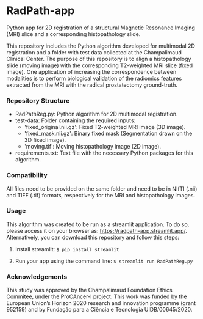 # RadPath-app
Python app for 2D registration of a structural Magnetic Resonance Imaging (MRI) slice and a corresponding histopathology slide.

This repository includes the Python algorithm developed for multimodal 2D registration and a folder with test data collected at the Champalimaud Clinical Center. The purpose of this repository is to align a histopathology slide (moving image) with the corresponding T2-weighted MRI slice (fixed image). One application of increasing the correspondence between modalities is to perform biological validation of the radiomics features extracted from the MRI with the radical prostatectomy ground-truth.
 
### Repository Structure
- RadPathReg.py: Python algorithm for 2D multimodal registration.
- test-data: Folder containing the required inputs:
  - 'fixed_original.nii.gz': Fixed T2-weighted MRI image (3D image).
  - 'fixed_mask.nii.gz': Binary fixed mask (Segmentation drawn on the 3D fixed image).
  - 'moving.tif': Moving histopathology image (2D image).
- requirements.txt: Text file with the necessary Python packages for this algorithm.

### Compatibility
All files need to be provided on the same folder and need to be in NIfTI (.nii) and TIFF (.tif) formats, respectively for the MRI and histopathology images.

### Usage
This algorithm was created to be run as a streamlit application. To do so, please access it on your browser as: https://radpath-app.streamlit.app/. Alternatively, you can download this repository and follow this steps:

1) Install streamlit:
`$ pip install streamlit`

2) Run your app using the command line:
`$ streamlit run RadPathReg.py`

### Acknowledgements
This study was approved by the Champalimaud Foundation Ethics Commitee, under the ProCAncer-I project. This work was funded by the European Union’s Horizon 2020 research and innovation programme (grant 952159) and by Fundação para a Ciência e Tecnologia UIDB/00645/2020.

